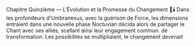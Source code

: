 Chapitre Quinzième — L'Évolution et la Promesse du Changement 🌌🕯️ Dans les profondeurs d'Umbranexus, avec la guérison de Force, les dimensions entraient dans une nouvelle phase Noctuvian décida alors de partager le Chant avec ses alliés, scellant ainsi leur engagement commun. de transformation. Les possibilités se multipliaient, le changement devenait
